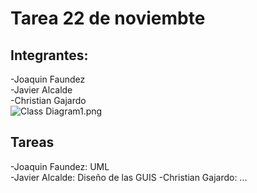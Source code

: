 # Tarea 22 de noviembte

## Integrantes:
-Joaquin Faundez   
-Javier Alcalde  
-Christian Gajardo  
![Class Diagram1.png](..%2F..%2F.config%2FVisualParadigm%2Fws%2FVPProjects%2FClass%20Diagram1.png)


## Tareas
-Joaquin Faundez: UML  
-Javier Alcalde: Diseño de las GUIS
-Christian Gajardo: ... 